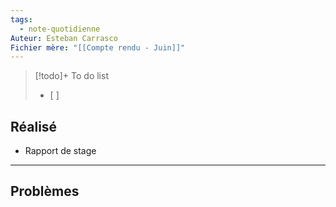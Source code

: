 ```yaml
---
tags:
  - note-quotidienne
Auteur: Esteban Carrasco
Fichier mère: "[[Compte rendu - Juin]]"
---
```


> [!todo]+ To do list
> - [ ] 


## Réalisé
- Rapport de stage

---
## Problèmes

